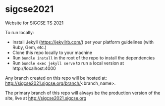 # sigcse2021
Website for SIGCSE TS 2021

To run locally:

* Install Jekyll (https://jekyllrb.com/) per your platform guidelines (with Ruby, Gem, etc.)
* Clone this repo locally to your machine
* Run `bundle install` in the root of the repo to install the dependencies
* Run `bundle exec jekyll serve` to run a local version at http://localhost:4000

Any branch created on this repo will be hosted at: http://sigcse2021.sigcse.org/branch/<branch_name>.

The primary branch of this repo will always be the production version of the site, live at http://sigcse2021.sigcse.org
